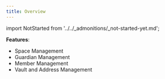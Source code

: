 ```yaml
---
title: Overview
---
```


import NotStarted from '../../_admonitions/_not-started-yet.md';

<NotStarted/>

__Features__: 
- Space Management
- Guardian Management
- Member Management
- Vault and Address Management
